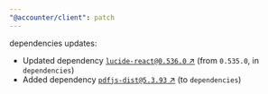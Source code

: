 ```yaml
---
"@accounter/client": patch
---
```

dependencies updates:
  - Updated dependency [`lucide-react@0.536.0` ↗︎](https://www.npmjs.com/package/lucide-react/v/0.536.0) (from `0.535.0`, in `dependencies`)
  - Added dependency [`pdfjs-dist@5.3.93` ↗︎](https://www.npmjs.com/package/pdfjs-dist/v/5.3.93) (to `dependencies`)
